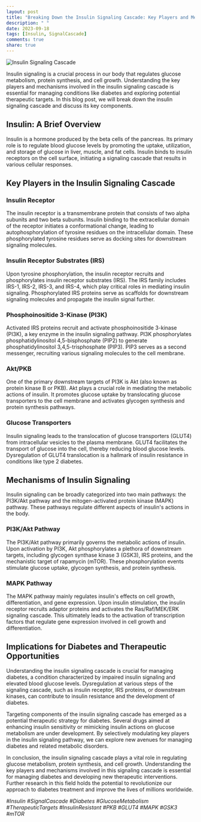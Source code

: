 ```yaml
---
layout: post
title: "Breaking Down the Insulin Signaling Cascade: Key Players and Mechanisms"
description: " "
date: 2023-09-18
tags: [Insulin, SignalCascade]
comments: true
share: true
---
```


![Insulin Signaling Cascade](https://example.com/insulin-signaling-cascade.jpg)

Insulin signaling is a crucial process in our body that regulates glucose metabolism, protein synthesis, and cell growth. Understanding the key players and mechanisms involved in the insulin signaling cascade is essential for managing conditions like diabetes and exploring potential therapeutic targets. In this blog post, we will break down the insulin signaling cascade and discuss its key components.

## Insulin: A Brief Overview

Insulin is a hormone produced by the beta cells of the pancreas. Its primary role is to regulate blood glucose levels by promoting the uptake, utilization, and storage of glucose in liver, muscle, and fat cells. Insulin binds to insulin receptors on the cell surface, initiating a signaling cascade that results in various cellular responses.

## Key Players in the Insulin Signaling Cascade

### Insulin Receptor

The insulin receptor is a transmembrane protein that consists of two alpha subunits and two beta subunits. Insulin binding to the extracellular domain of the receptor initiates a conformational change, leading to autophosphorylation of tyrosine residues on the intracellular domain. These phosphorylated tyrosine residues serve as docking sites for downstream signaling molecules.

### Insulin Receptor Substrates (IRS)

Upon tyrosine phosphorylation, the insulin receptor recruits and phosphorylates insulin receptor substrates (IRS). The IRS family includes IRS-1, IRS-2, IRS-3, and IRS-4, which play critical roles in mediating insulin signaling. Phosphorylated IRS proteins serve as scaffolds for downstream signaling molecules and propagate the insulin signal further.

### Phosphoinositide 3-Kinase (PI3K)

Activated IRS proteins recruit and activate phosphoinositide 3-kinase (PI3K), a key enzyme in the insulin signaling pathway. PI3K phosphorylates phosphatidylinositol 4,5-bisphosphate (PIP2) to generate phosphatidylinositol 3,4,5-trisphosphate (PIP3). PIP3 serves as a second messenger, recruiting various signaling molecules to the cell membrane.

### Akt/PKB

One of the primary downstream targets of PI3K is Akt (also known as protein kinase B or PKB). Akt plays a crucial role in mediating the metabolic actions of insulin. It promotes glucose uptake by translocating glucose transporters to the cell membrane and activates glycogen synthesis and protein synthesis pathways.

### Glucose Transporters

Insulin signaling leads to the translocation of glucose transporters (GLUT4) from intracellular vesicles to the plasma membrane. GLUT4 facilitates the transport of glucose into the cell, thereby reducing blood glucose levels. Dysregulation of GLUT4 translocation is a hallmark of insulin resistance in conditions like type 2 diabetes.

## Mechanisms of Insulin Signaling

Insulin signaling can be broadly categorized into two main pathways: the PI3K/Akt pathway and the mitogen-activated protein kinase (MAPK) pathway. These pathways regulate different aspects of insulin's actions in the body.

### PI3K/Akt Pathway

The PI3K/Akt pathway primarily governs the metabolic actions of insulin. Upon activation by PI3K, Akt phosphorylates a plethora of downstream targets, including glycogen synthase kinase 3 (GSK3), IRS proteins, and the mechanistic target of rapamycin (mTOR). These phosphorylation events stimulate glucose uptake, glycogen synthesis, and protein synthesis.

### MAPK Pathway

The MAPK pathway mainly regulates insulin's effects on cell growth, differentiation, and gene expression. Upon insulin stimulation, the insulin receptor recruits adaptor proteins and activates the Ras/Raf/MEK/ERK signaling cascade. This ultimately leads to the activation of transcription factors that regulate gene expression involved in cell growth and differentiation.

## Implications for Diabetes and Therapeutic Opportunities

Understanding the insulin signaling cascade is crucial for managing diabetes, a condition characterized by impaired insulin signaling and elevated blood glucose levels. Dysregulation at various steps of the signaling cascade, such as insulin receptor, IRS proteins, or downstream kinases, can contribute to insulin resistance and the development of diabetes.

Targeting components of the insulin signaling cascade has emerged as a potential therapeutic strategy for diabetes. Several drugs aimed at enhancing insulin sensitivity or mimicking insulin actions on glucose metabolism are under development. By selectively modulating key players in the insulin signaling pathway, we can explore new avenues for managing diabetes and related metabolic disorders.

In conclusion, the insulin signaling cascade plays a vital role in regulating glucose metabolism, protein synthesis, and cell growth. Understanding the key players and mechanisms involved in this signaling cascade is essential for managing diabetes and developing new therapeutic interventions. Further research in this field holds the potential to revolutionize our approach to diabetes treatment and improve the lives of millions worldwide.

*#Insulin #SignalCascade #Diabetes #GlucoseMetabolism #TherapeuticTargets #InsulinResistant #PKB #GLUT4 #MAPK #GSK3 #mTOR*